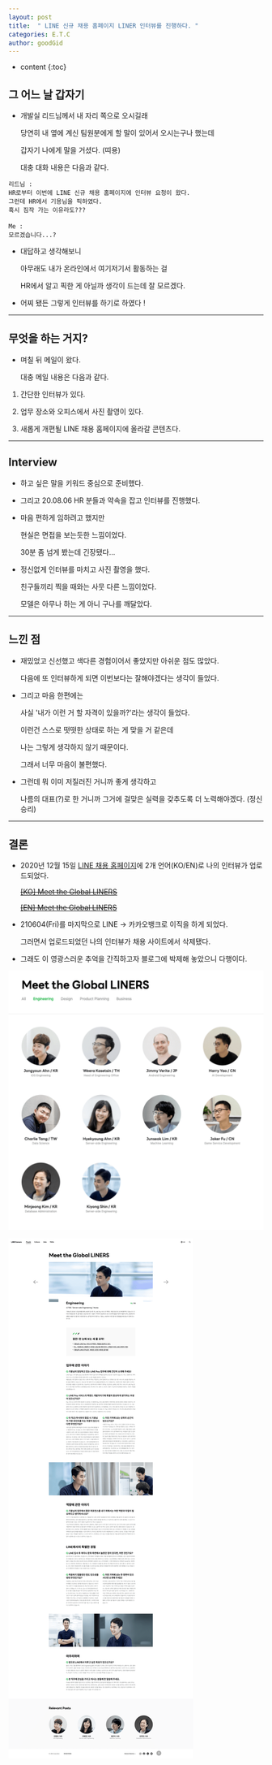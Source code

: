 ```yaml
---
layout: post
title:  " LINE 신규 채용 홈페이지 LINER 인터뷰를 진행하다. "
categories: E.T.C
author: goodGid
---
```

* content
{:toc}

## 그 어느 날 갑자기

* 개발실 리드님께서 내 자리 쪽으로 오시길래

  당연히 내 옆에 계신 팀원분에게 할 말이 있어서 오시는구나 했는데 
  
  갑자기 나에게 말을 거셨다. (띠용)

  대충 대화 내용은 다음과 같다.

```
리드님 : 
HR로부터 이번에 LINE 신규 채용 홈페이지에 인터뷰 요청이 왔다.
그런데 HR에서 기용님을 픽하였다.
혹시 짐작 가는 이유라도???

Me : 
모르겠습니다...?
```

* 대답하고 생각해보니 

  아무래도 내가 온라인에서 여기저기서 활동하는 걸 
  
  HR에서 알고 픽한 게 아닐까 생각이 드는데 잘 모르겠다.

* 어찌 됐든 그렇게 인터뷰를 하기로 하였다 !
  






---

## 무엇을 하는 거지?

* 며칠 뒤 메일이 왔다.

  대충 메일 내용은 다음과 같다.

1. 간단한 인터뷰가 있다.

1. 업무 장소와 오피스에서 사진 촬영이 있다.

1. 새롭게 개편될 LINE 채용 홈페이지에 올라갈 콘텐츠다.


---

## Interview

* 하고 싶은 말을 키워드 중심으로 준비했다.

* 그리고 20.08.06 HR 분들과 약속을 잡고 인터뷰를 진행했다.

* 마음 편하게 임하려고 했지만 

  현실은 면접을 보는듯한 느낌이었다.

  30분 좀 넘게 봤는데 긴장됐다...

* 정신없게 인터뷰를 마치고 사진 촬영을 했다.

  친구들끼리 찍을 때와는 사뭇 다른 느낌이었다. 

  모델은 아무나 하는 게 아니 구나를 깨달았다.

---

## 느낀 점

* 재밌었고 신선했고 색다른 경험이어서 좋았지만 아쉬운 점도 많았다.

  다음에 또 인터뷰하게 되면 이번보다는 잘해야겠다는 생각이 들었다.

* 그리고 마음 한편에는 

  사실 '내가 이런 거 할 자격이 있을까?'라는 생각이 들었다.

  이런건 스스로 떳떳한 상태로 하는 게 맞을 거 같은데 

  나는 그렇게 생각하지 않기 때문이다.

  그래서 너무 마음이 불편했다.

* 그런데 뭐 이미 저질러진 거니까 좋게 생각하고

  나름의 대표(?)로 한 거니까 그거에 걸맞은 실력을 갖추도록 더 노력해야겠다. (정신 승리)

---

## 결론

* 2020년 12월 15일 [LINE 채용 홈페이지](https://careers.linecorp.com/ko/people?ca=Engineering)에 2개 언어(KO/EN)로 나의 인터뷰가 업로드되었다.

  ~~[[KO] Meet the Global LINERS](https://careers.linecorp.com/ko/people/11)~~
  
  ~~[[EN] Meet the Global LINERS](https://careers.linecorp.com/people/11)~~

* 210604(Fri)를 마지막으로 LINE -> 카카오뱅크로 이직을 하게 되었다.

  그러면서 업로드되었던 나의 인터뷰가 채용 사이트에서 삭제됐다.

* 그래도 이 영광스러운 추억을 간직하고자 블로그에 박제해 놓았으니 다행이다.

![](/assets/img/posts/2020-LINER-Interview_1.png)

![](/assets/img/posts/2020-LINER-Interview_2.png)
